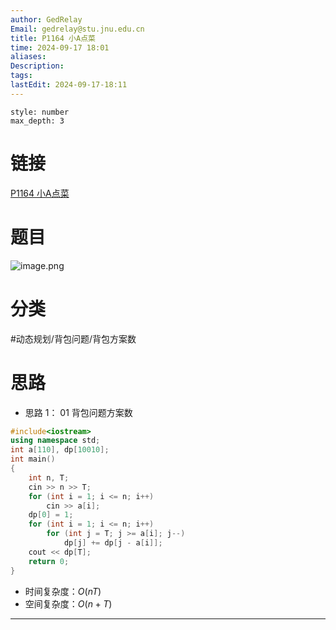 ```yaml
---
author: GedRelay
Email: gedrelay@stu.jnu.edu.cn
title: P1164 小A点菜
time: 2024-09-17 18:01
aliases: 
Description: 
tags: 
lastEdit: 2024-09-17-18:11
---
```


```toc
style: number
max_depth: 3
```

# 链接
[P1164 小A点菜](https://www.luogu.com.cn/problem/P1164) 

# 题目
![image.png](https://ged-pic-bed.oss-cn-guangzhou.aliyuncs.com/img/202409171801122.png)


# 分类
#动态规划/背包问题/背包方案数 

# 思路
- 思路 1：
01 背包问题方案数


```cpp
#include<iostream>
using namespace std;
int a[110], dp[10010];
int main()
{
	int n, T;
	cin >> n >> T;
	for (int i = 1; i <= n; i++)
		cin >> a[i];
	dp[0] = 1;
	for (int i = 1; i <= n; i++)
		for (int j = T; j >= a[i]; j--)
			dp[j] += dp[j - a[i]];
	cout << dp[T];
	return 0;
}
```


- 时间复杂度：${O\left( nT \right)  }$ 
- 空间复杂度：${O\left( n+T \right)  }$ 


---

